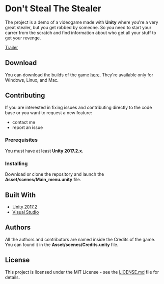 # Don't Steal The Stealer

The project is a demo of a videogame made with **Unity** where you're a very great stealer, but you get robbed by someone.
So you need to start your carrer from the scratch and find information about who get all your stuff to get your revenge.

[Trailer](https://www.youtube.com/watch?v=YqF8vgSJ5DU)

## Download
You can download the builds of the game [here](https://polimi-game-collective.itch.io/dont-steal-the-stealer). They're
available only for Windows, Linux, and Mac.

## Contributing

If you are interested in fixing issues and contributing directly to the code base or you want to request a new feature:

* contact me
* report an issue

### Prerequisites

You must have at least **Unity 2017.2.x**.

### Installing

Download or clone the repository and launch the **Asset/scenes/Main_menu.unity** file.

## Built With

* [Unity 2017.2](https://unity3d.com)
* [Visual Studio](https://visualstudio.microsoft.com/it/)

## Authors

All the authors and contributors are named inside the Credits of the game. You can found it in the **Asset/scenes/Credits.unity** file.

## License

This project is licensed under the MIT License - see the [LICENSE.md](LICENSE.md) file for details.